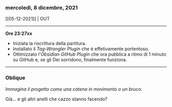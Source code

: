 ### mercoledì, 8 dicembre, 2021

[[05-12-2021]] | OUT

---

**Ore 23:27xx**

- Iniziata la riscrittura della partitura.
- Installato il *Tag-Wrangler Plugin* che è effetivamente portentoso.
- Ottimizzato l'*Obsidian GitHub Plugin* che ora pubblica a ritmo di 1 minuto su GitHub e, se gli Dei sorridono, finalmente funziona.

___

### Oblique

_Immagina il progetto come una catena in movimento o un bruco._

Già... e gli altri anelli che cazzo stanno facendo?